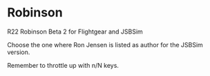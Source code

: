 # Robinson
R22 Robinson Beta 2 for Flightgear and JSBSim

Choose the one where Ron Jensen is listed as author for the JSBSim version.

Remember to throttle up with n/N keys.